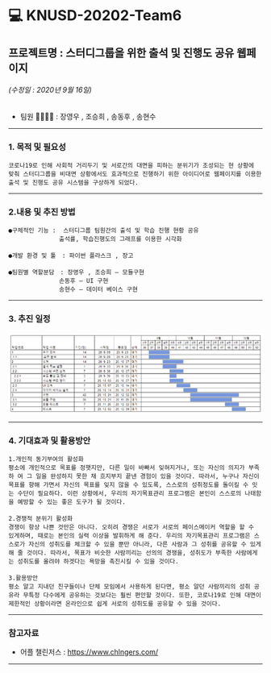 # 💻 KNUSD-20202-Team6 
## 프로젝트명 : 스터디그룹을 위한 출석 및 진행도 공유 웹페이지
###### (수정일 : 2020년 9월 16일)
 + 팀원 👨‍👨‍👦‍👦 : 장영우 , 조승희 , 송동후 , 송현수

***

### __1. 목적 및 필요성__
    코로나19로 인해 사회적 거리두기 및 서로간의 대면을 피하는 분위기가 조성되는 현 상황에 맞춰 스터디그룹을 비대면 상황에서도 효과적으로 진행하기 위한 아이디어로 웹페이지를 이용한 출석 및 진행도 공유 시스템을 구상하게 되었다.

***

### __2.내용 및 추진 방법__
    ●구체적인 기능 :  스터디그룹 팀원간의 출석 및 학습 진행 현황 공유
                  출석률, 학습진행도의 그래프를 이용한 시각화 

    ●개발 환경 및 툴　: 파이썬 플라스크 , 장고

    ●팀원별 역할분담　: 장영우 , 조승희 – 모듈구현
                  손동후 – UI 구현
                  송현수 – 데이터 베이스 구현

***

### __3. 추진 일정__

![plan](./img/plan.png)

***

### __4. 기대효과 및 활용방안__
    1.개인적 동기부여의 활성화
    평소에 개인적으로 목표를 정햇지만, 다른 일이 바빠서 잊혀지거나, 또는 자신의 의지가 부족하 여 그 일을 완성하지 못한 채 흐지부지 끝낸 경험이 있을 것이다. 따라서, 누구나 자신이 목표를 향해 가면서 자신의 목표를 잊지 않을 수 있도록, 스스로의 성취정도를 돌이킬 수 잇는 수단이 필요하다. 이런 상황에서, 우리의 자기목표관리 프로그램은 본인이 스스로의 나태함을 예방할 수 있는 좋은 도구가 될 것이다.

    2.경쟁적 분위기 활성화
    경쟁이 항상 나쁜 것만은 아니다. 오히려 경쟁은 서로가 서로의 페이스메이커 역할을 할 수 있게하며, 때로는 본인의 실력 이상을 발휘하게 해 준다. 우리의 자기목표관리 프로그램은 스스로가 자신의 성취도를 체크할 수 있을 뿐만 아니라, 다른 사람과 그 성취를 공유할 수 있게 해 줄 것이다. 따라서, 목표가 비슷한 사람끼리는 선의의 경쟁을, 성취도가 부족한 사람에게는 성취도를 올려야 하겟다는 욕망을 촉진시킬 수 있을 것이다.

    3.활용방안
    평소 알고 지내던 친구들이나 단체 모임에서 사용하게 된다면, 평소 알던 사람끼리의 성취 공유라 무특정 다수에게 공유하는 것보다는 훨씬 편안할 것이다. 또한, 코로나19로 인해 대면이 제한적인 상황이라면 온라인으로 쉽게 서로의 성취도를 공유할 수 있을 것이다.
    
***

### __참고자료__

+ 어플 챌린저스 : <https://www.chlngers.com/>

***


